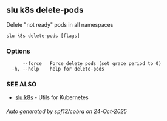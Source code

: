 ## slu k8s delete-pods

Delete "not ready" pods in all namespaces

```
slu k8s delete-pods [flags]
```

### Options

```
      --force   Force delete pods (set grace period to 0)
  -h, --help    help for delete-pods
```

### SEE ALSO

* [slu k8s](slu_k8s.md)	 - Utils for Kubernetes

###### Auto generated by spf13/cobra on 24-Oct-2025

